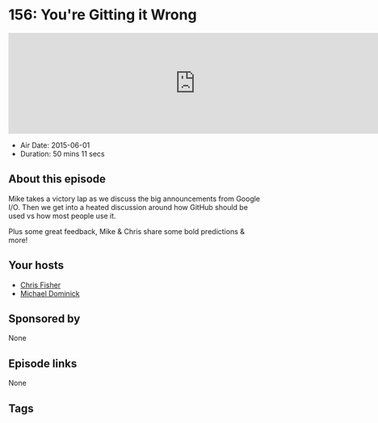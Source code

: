 # 156: You're Gitting it Wrong

<iframe src="https://player.fireside.fm/v2/MLf2ZzhC+Y_LQhzKx?theme=dark" width="740" height="200" frameborder="0" scrolling="no"></iframe>

* Air Date: 2015-06-01
* Duration: 50 mins 11 secs

## About this episode

Mike takes a victory lap as we discuss the big announcements from Google I/O. Then we get into a heated discussion around how GitHub should be used vs how most people use it.

Plus some great feedback, Mike & Chris share some bold predictions & more!

## Your hosts
* [Chris Fisher](https://coder.show/hosts/chrislas)
* [Michael Dominick](https://coder.show/hosts/michael)

## Sponsored by

None



## Episode links

None



## Tags

